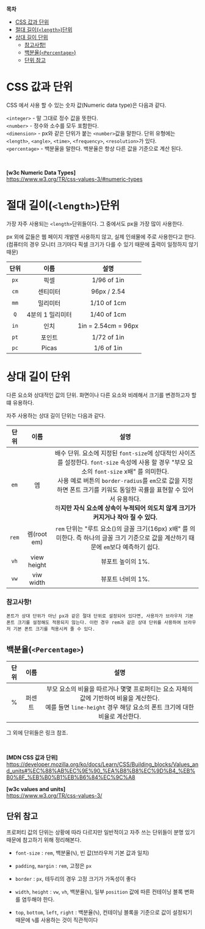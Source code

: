 **목차**
- [CSS 값과 단위](#css-값과-단위)
- [절대 길이(`<length>`)단위](#절대-길이length단위)
- [상대 길이 단위](#상대-길이-단위)
    - [참고사항!](#참고사항)
  - [백분율(`<Percentage>`)](#백분율percentage)
  - [단위 참고](#단위-참고)

# CSS 값과 단위

CSS 에서 사용 할 수 있는 숫자 값(Numeric data type)은 다음과 같다.

`<integer>` - 말 그대로 정수 값을 뜻한다.<br>
`<number>` - 정수와 소수를 모두 포함한다.<br>
`<dimension>` - px와 같은 단위가 붙는 `<number>`값을 말한다. 단위 유형에는 `<length>`, `<angle>`, `<time>`, `<frequency>`, `<resolution>`가 있다.<br>
`<percentage>` - 백분율을 말한다. 백분율은 항상 다른 값을 기준으로 계산 된다.<br>

<br>

**[w3c Numeric Data Types]** <br>
https://www.w3.org/TR/css-values-3/#numeric-types

# 절대 길이(`<length>`)단위

가장 자주 사용되는 `<length>`단위들이다. 그 중에서도 px을 가장 많이 사용한다.

px 외에 값들은 웹 페이지 개발엔 사용하지 않고, 실제 인쇄물에 주로 사용한다고 한다. (컴퓨터의 경우 모니터 크기마다 픽셀 크기가 다를 수 있기 때문에 출력이 일정하지 않기 때문)

|단위|이름|설명|
|:---:|:---:|:---:|
|`px`|픽셀|1/96 of 1in|
|`cm`|센티미터|96px / 2.54|
|`mm`|밀리미터|1/10 of 1cm|
|`Q`|4분의 1 밀리미터|1/40 of 1cm|
|`in`|인치|1in = 2.54cm = 96px|
|`pt`|포인트|1/72 of 1in|
|`pc`|Picas|1/6 of 1in|


# 상대 길이 단위

다른 요소와 상대적인 값의 단위. 화면이나 다른 요소와 비례해서 크기를 변경하고자 할 떄 유용하다.

자주 사용하는 상대 길이 단위는 다음과 같다.

|단위|이름|설명|
|:---:|:---:|:---:|
|`em`|엠|배수 단위. 요소에 지정된 `font-size`에 상대적인 사이즈를 설정한다. `font-size` 속성에 사용 할 경우 "부모 요소의 `font-size` x배" 를 의미한다. <br>사용 예로 버튼의 `border-radius`를 `em`으로 값을 지정하면 폰트 크기를 키워도 동일한 곡률을 표현할 수 있어서 유용하다. <br> 하**지만 자식 요소에 상속이 누적되어 의도치 않게 크기가 커지거나 작아 질 수 있다.**| 
|`rem`|렘(root em)| `rem` 단위는 "루트 요소(<html>)의 글꼴 크기(16px) x배" 를 의미한다. 즉 하나의 글꼴 크기 기준으로 값을 계산하기 때문에 `em`보다 예측하기 쉽다.|
|`vh`|view height|뷰포트 높이의 1%.| 
|`vw`|viw width|뷰포트 너비의 1%.|


### 참고사항!
```
폰트가 상대 단위가 아닌 px과 같은 절대 단위로 설정되어 있다면, 사용자가 브라우저 기본 폰트 크기를 설정해도 적용되지 않는다. 이런 경우 rem과 같은 상대 단위를 사용하여 브라우저 기본 폰트 크기를 적용시켜 줄 수 있다.
```
## 백분율(`<Percentage>`)

|단위|이름|설명|
|:---:|:---:|:---:|
|% |퍼센트|부모 요소의 비율을 따르거나 몇몇 프로퍼티는 요소 자체의 값에 기반하여 비율을 계산한다. <br> 예를 들면 `line-height` 경우 해당 요소의 폰트 크기에 대한 비율로 계산한다.|

그 외에 단위들은 링크 참조.

<br>

**[MDN CSS 값과 단위]** <br>
https://developer.mozilla.org/ko/docs/Learn/CSS/Building_blocks/Values_and_units#%EC%88%AB%EC%9E%90_%EA%B8%B8%EC%9D%B4_%EB%B0%8F_%EB%B0%B1%EB%B6%84%EC%9C%A8

**[w3c values and units]** <br>
https://www.w3.org/TR/css-values-3/


## 단위 참고

프로퍼티 값의 단위는 상황에 따라 다르지만 일반적이고 자주 쓰는 단위들이 분명 있기 때문에 참고하기 위해 정리해본다.

+ `font-size` : `rem`, 백분율(`%`), 빈 값(브라우저 기본 값과 일치)

+ `padding`, `margin` 
: `rem`, 고정은 `px`

+ `border`
: `px`, 테두리의 경우 고정 크기가 가독성이 좋다

+ `width`, `height` 
: `vw`, `vh`, 백분율(`%`), 일부 `position` 값에 따른 컨테이닝 블록 변화를 염두해야 한다.

<!-- + min-width, min-height ..
 -> 보통 고정 값? -->

+ `top`, `bottom`, `left`, `right` :
 백분율(`%`), 컨테이닝 블록을 기준으로 값이 설정되기 때문에 `%`를 사용하는 것이 직관적이다

